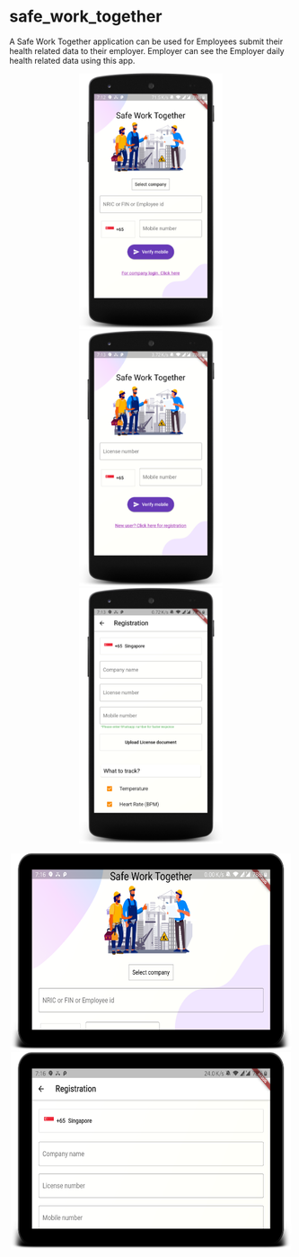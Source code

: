# safe_work_together

A Safe Work Together application can be used for Employees submit their health related data to their employer. 
Employer can see the Employer daily health related data using this app.

<p align="center">
  <img src="1.png" width="256" height="455">
  <img src="2.png" width="256" height="455">
  <img src="3.png" width="256" height="455">
</p>

<p align="center">
  <img src="t1.png" width="500" height="351">
  <img src="t2.png" width="500" height="351">
</p>
